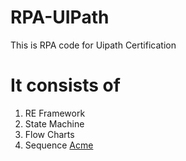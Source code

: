 # RPA-UIPath
This is RPA code for Uipath Certification
# It consists of 
  1. RE Framework
  2. State Machine
  3. Flow Charts
  4. Sequence
[Acme](https://acme-test.uipath.com/account/login)  
